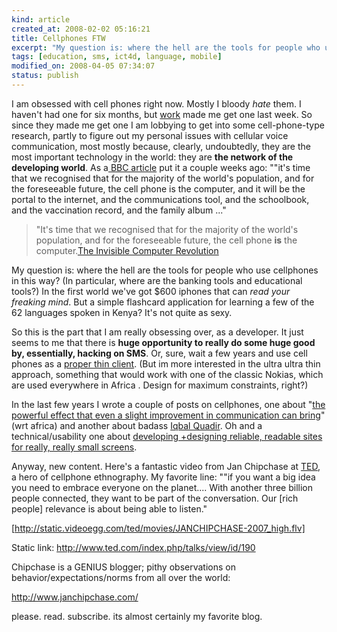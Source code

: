 ```yaml
--- 
kind: article
created_at: 2008-02-02 05:16:21
title: Cellphones FTW
excerpt: "My question is: where the hell are the tools for people who use cellphones in this way? (In particular, where are the banking tools and educational tools?) In the first world we've got $600 iphones that can <em>read your freaking mind</em>. But a simple flashcard application for learning a few of the 62 languages spoken in Kenya?  It's not quite as sexy. "
tags: [education, sms, ict4d, language, mobile]
modified_on: 2008-04-05 07:34:07
status: publish
---
```


I am obsessed with cell phones right now. Mostly I bloody *hate* them. I haven't had one for six months, but <a href="http://boltpeters.com">work</a> made me get one last week. So since they made me get one I am lobbying to get into some cell-phone-type research, partly to figure out my personal issues with cellular voice communication, most mostly because, clearly, undoubtedly, they are the most important technology in the world: they are <strong>the network of the developing world</strong>. As a<a href="http://news.bbc.co.uk/2/hi/technology/7106998.stm"> BBC article</a> put it a couple weeks ago: ""it's time that we recognised that for the majority of the world's population, and for the foreseeable future, the cell phone is the computer, and it will be the portal to the internet, and the communications tool, and the schoolbook, and the vaccination record, and the family album ..."

<blockquote>"It's time that we recognised that for the majority of the world's population, and for the foreseeable future, the cell phone <strong>is</strong> the computer.<span class="attribution"><a href="http://news.bbc.co.uk/2/hi/technology/7106998.stm">The Invisible Computer Revolution</a></blockquote>

My question is: where the hell are the tools for people who use cellphones in this way? (In particular, where are the banking tools and educational tools?) In the first world we've got $600 iphones that can <em>read your freaking mind</em>. But a simple flashcard application for learning a few of the 62 languages spoken in Kenya?  It's not quite as sexy. 

So this is the part that I am really obsessing over, as a developer. It just seems to me that there is <strong>huge opportunity to really do some huge good by, essentially, hacking on SMS</strong>. Or, sure, wait a few years and use cell phones as a <a href="http://it.slashdot.org/article.pl?sid=08/01/31/130245">proper thin client</a>. (But im more interested in the ultra ultra thin approach, something that would work with one of the classic Nokias, which are used everywhere in Africa . Design for maximum constraints, right?)

In the last few years I wrote a couple of posts on cellphones, one about "<a href="http://www.unthinkingly.com/2005/08/25/cellphones-in-africa/">the powerful effect that even a slight improvement in communication can bring</a>" (wrt africa) and another about badass <a href="http://http://www.unthinkingly.com/2005/07/14/technology-for-the-poor-profit-for-the-rich/">Iqbal Quadir</a>. Oh and a technical/usability one about <a href="http://www.unthinkingly.com/2005/12/20/mobile-web-design-tips-techniques-authentic-boredom/">developing +designing reliable, readable sites for really, really small screens</a>.

Anyway, new content. Here's a fantastic video from Jan Chipchase at <a href="http://www.ted.com/">TED</a>, a hero of cellphone ethnography. My favorite line: ""if you want a big idea you need to embrace everyone on the planet.... With another three billion people connected, they want to be part of the conversation. Our [rich people] relevance is about being able to listen."

[http://static.videoegg.com/ted/movies/JANCHIPCHASE-2007_high.flv]

Static link: <a href="http://www.ted.com/index.php/talks/view/id/190">http://www.ted.com/index.php/talks/view/id/190</a>

Chipchase is a GENIUS blogger; pithy observations on behavior/expectations/norms from all over the world:

<a href="http://www.janchipchase.com/">http://www.janchipchase.com/</a>

please. read. subscribe. its almost certainly my favorite blog.

 



